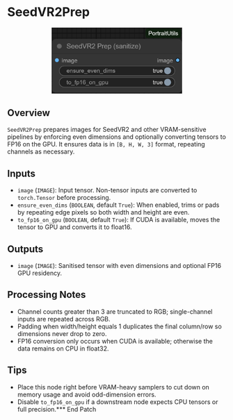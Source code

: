 # SeedVR2Prep
<div align="center"><img src="screenshots/seedvr2_prep.png" alt="Screenshot" width="300" /></div>


## Overview
`SeedVR2Prep` prepares images for SeedVR2 and other VRAM-sensitive pipelines by enforcing even dimensions and optionally converting tensors to FP16 on the GPU. It ensures data is in `[B, H, W, 3]` format, repeating channels as necessary.

## Inputs
- `image` (`IMAGE`): Input tensor. Non-tensor inputs are converted to `torch.Tensor` before processing.
- `ensure_even_dims` (`BOOLEAN`, default `True`): When enabled, trims or pads by repeating edge pixels so both width and height are even.
- `to_fp16_on_gpu` (`BOOLEAN`, default `True`): If CUDA is available, moves the tensor to GPU and converts it to float16.

## Outputs
- `image` (`IMAGE`): Sanitised tensor with even dimensions and optional FP16 GPU residency.

## Processing Notes
- Channel counts greater than 3 are truncated to RGB; single-channel inputs are repeated across RGB.
- Padding when width/height equals 1 duplicates the final column/row so dimensions never drop to zero.
- FP16 conversion only occurs when CUDA is available; otherwise the data remains on CPU in float32.

## Tips
- Place this node right before VRAM-heavy samplers to cut down on memory usage and avoid odd-dimension errors.
- Disable `to_fp16_on_gpu` if a downstream node expects CPU tensors or full precision.*** End Patch
